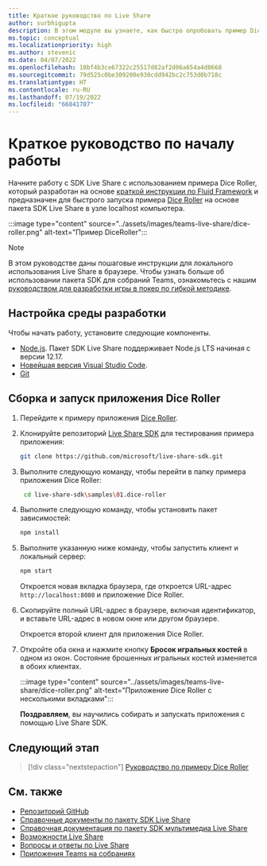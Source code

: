 ```yaml
---
title: Краткое руководство по Live Share
author: surbhigupta
description: В этом модуле вы узнаете, как быстро опробовать пример Dice Roller
ms.topic: conceptual
ms.localizationpriority: high
ms.author: stevenic
ms.date: 04/07/2022
ms.openlocfilehash: 10bf4b3ce67322c25517d82af2d06a654a4d8668
ms.sourcegitcommit: 79d525c0be309200e930cdd942bc2c753d0b718c
ms.translationtype: HT
ms.contentlocale: ru-RU
ms.lasthandoff: 07/19/2022
ms.locfileid: "66841787"
---
```

# <a name="quick-start-guide"></a>Краткое руководство по началу работы

Начните работу с SDK Live Share с использованием примера Dice Roller, который разработан на основе [краткой инструкции по Fluid Framework](https://fluidframework.com/docs/start/quick-start/) и предназначен для быстрого запуска примера [Dice Roller](https://github.com/microsoft/live-share-sdk/tree/main/samples/01.dice-roller) на основе пакета SDK Live Share в узле localhost компьютера.

:::image type="content" source="../assets/images/teams-live-share/dice-roller.png" alt-text="Пример DiceRoller":::

> [!NOTE]
> В этом руководстве даны пошаговые инструкции для локального использования Live Share в браузере. Чтобы узнать больше об использовании пакета SDK для собраний Teams, ознакомьтесь с нашим [руководством для разработки игры в покер по гибкой методике](../sbs-teams-live-share.yml).

## <a name="set-up-your-development-environment"></a>Настройка среды разработки

Чтобы начать работу, установите следующие компоненты.

* [Node.js](https://nodejs.org/en/download). Пакет SDK Live Share поддерживает Node.js LTS начиная с версии 12.17.
* [Новейшая версия Visual Studio Code](https://code.visualstudio.com/).
* [Git](https://git-scm.com/downloads)

## <a name="build-and-run-the-dice-roller-app"></a>Сборка и запуск приложения Dice Roller

1. Перейдите к примеру приложения [Dice Roller](https://github.com/microsoft/live-share-sdk/tree/main/samples/01.dice-roller).

1. Клонируйте репозиторий [Live Share SDK](https://github.com/microsoft/live-share-sdk) для тестирования примера приложения:

    ```bash
    git clone https://github.com/microsoft/live-share-sdk.git
    ```

1. Выполните следующую команду, чтобы перейти в папку примера приложения Dice Roller:

   ```bash
    cd live-share-sdk\samples\01.dice-roller
   ```

1. Выполните следующую команду, чтобы установить пакет зависимостей:

    ```bash
    npm install
    ```

1. Выполните указанную ниже команду, чтобы запустить клиент и локальный сервер:

   ```bash
   npm start
   ```
  
     Откроется новая вкладка браузера, где откроется URL-адрес `http://localhost:8080` и приложение Dice Roller.

1. Скопируйте полный URL-адрес в браузере, включая идентификатор, и вставьте URL-адрес в новом окне или другом браузере.

   Откроется второй клиент для приложения Dice Roller.

1. Откройте оба окна и нажмите кнопку **Бросок игральных костей** в одном из окон. Состояние брошенных игральных костей изменяется в обоих клиентах.

    :::image type="content" source="../assets/images/teams-live-share/dice-roller.png" alt-text="Приложение Dice Roller с несколькими вкладками":::
  
   **Поздравляем**, вы научились собирать и запускать приложения с помощью Live Share SDK.

## <a name="next-step"></a>Следующий этап

> [!div class="nextstepaction"]
> [Руководство по примеру Dice Roller](teams-live-share-tutorial.md)

## <a name="see-also"></a>См. также

* [Репозиторий GitHub](https://github.com/microsoft/live-share-sdk)
* [Справочные документы по пакету SDK Live Share](/javascript/api/@microsoft/live-share/)
* [Справочная документация по пакету SDK мультимедиа Live Share](/javascript/api/@microsoft/live-share-media/)
* [Возможности Live Share](teams-live-share-capabilities.md)
* [Вопросы и ответы по Live Share](teams-live-share-faq.md)
* [Приложения Teams на собраниях](teams-apps-in-meetings.md)
